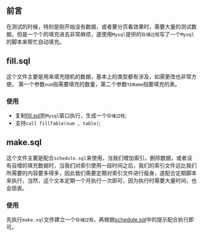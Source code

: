 ## 前言
在测试的时候，特别是刚开始没有数据，或者要分页看效果时，需要大量的测试数据，但是一个个的填充进去非常麻烦，遂使用`Mysql`提供的`存储过程`写了一个`Mysql`的脚本来帮忙自动填充。

## fill.sql 
这个文件主要是用来填充随机的数据，基本上的类型都有涉及，如需更改也非常方便。
第一个参数`num`指需要填充的数量，第二个参数`tbName`指要填充的表。

### 使用
- 复制[fill.sql](/fill.sql)到`Mysql`窗口执行，生成一个`存储过程`;
- 支持`call fillTable(num , table)`;

## make.sql 
这个文件主要是配合`schedule.sql`来使用，当我们增加索引，删除数据，或者没有自增的填充数据时，当我们对索引使用一段时间之后，我们的索引文件远比我们所需要的内容要多得多，因此我们需要定期对索引文件进行瘦身，遂配合定期脚本来执行，当然，这个文本定期一个月执行一次即可，因为执行时需要大量时间，也会锁表。

### 使用
先执行`make.sql`文件建立一个`存储过程`，再根据[schedule.sql](/schedule.sql)中的提示配合执行即可。